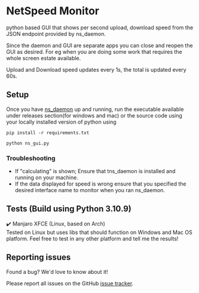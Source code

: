 # NetSpeed Monitor
python based GUI that shows per second upload, download speed from the JSON endpoint provided by ns_daemon.

Since the daemon and GUI are separate apps you can close and reopen the GUI as desired. For eg when you are doing some work that requires the whole screen estate available.

Upload and Download speed updates every 1s, the total is updated every 60s.

## Setup

Once you have [ns_daemon](https://github.com/visnkmr/ns_daemon) up and running, run the executable available under releases section(for windows and mac) or the source code using your locally installed version of python using 

`pip install -r requirements.txt`

`python ns_gui.py`

### Troubleshooting

- If "calculating" is shown; Ensure that tns_daemon is installed and running on your machine.
- If the data displayed for speed is wrong ensure that you specified the desired interface name to monitor when you ran ns_daemon.

## Tests (Build using Python 3.10.9)
✔️ Manjaro XFCE (Linux, based on Arch)  
Tested on Linux but uses libs that should function on Windows and Mac OS platform. Feel free to test in any other platform and tell me the results! 


## Reporting issues

Found a bug? We'd love to know about it!

Please report all issues on the GitHub [issue tracker][issues].

[issues]: https://github.com/visnkmr/ns_daemon/issues
